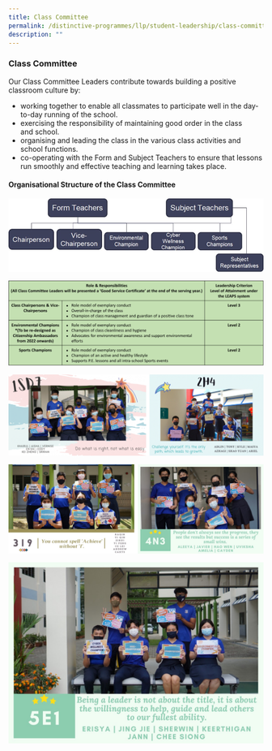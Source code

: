 ```yaml
---
title: Class Committee
permalink: /distinctive-programmes/llp/student-leadership/class-committee/
description: ""
---
```

### Class Committee

Our Class Committee Leaders contribute towards building a positive classroom culture by:

- working together to enable all classmates to participate well in the day-to-day running of the school.
- exercising the responsibility of maintaining good order in the class and school.
- organising and leading the class in the various class activities and school functions.
- co-operating with the Form and Subject Teachers to ensure that lessons run smoothly and effective teaching and learning takes place.

#### Organisational Structure of the Class Committee

![](/images/class%20comm.jpg)

![](/images/Student%20Leadership/roles_responsibilities.png)

![](/images/class%20photo%201.png)

![](/images/class%20photo%202.jpg)

![](/images/class%20photo%203.jpg)
